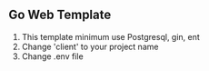 ## Go Web Template

1. This template minimum use Postgresql, gin, ent
2. Change 'client' to your project name
3. Change .env file  
